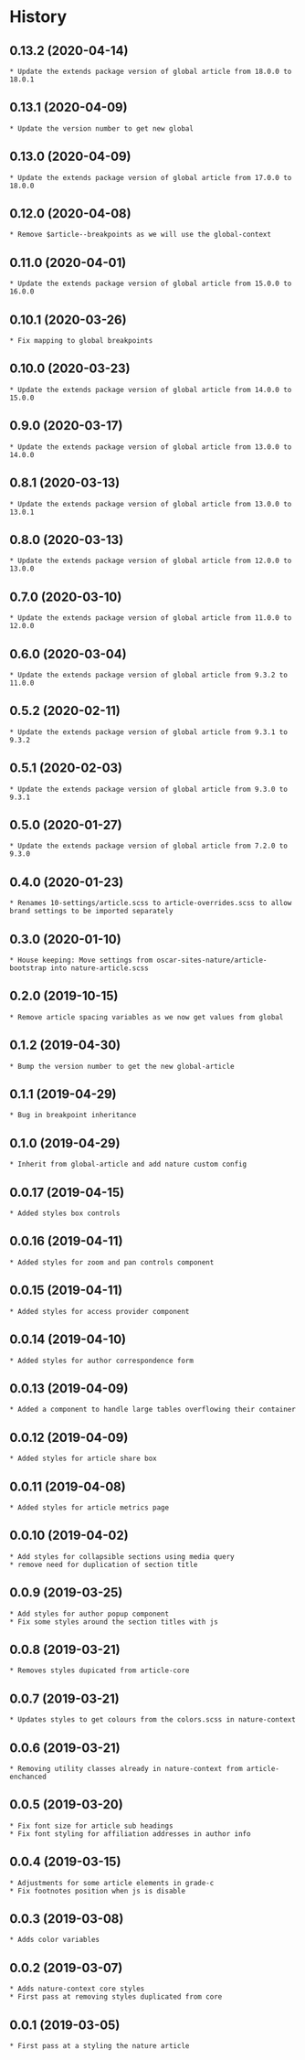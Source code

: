 # History

## 0.13.2 (2020-04-14)
	* Update the extends package version of global article from 18.0.0 to 18.0.1

## 0.13.1 (2020-04-09)
	* Update the version number to get new global

## 0.13.0 (2020-04-09)
	* Update the extends package version of global article from 17.0.0 to 18.0.0

## 0.12.0 (2020-04-08)
	* Remove $article--breakpoints as we will use the global-context

## 0.11.0 (2020-04-01)
	* Update the extends package version of global article from 15.0.0 to 16.0.0

## 0.10.1 (2020-03-26)
    * Fix mapping to global breakpoints

## 0.10.0 (2020-03-23)
	* Update the extends package version of global article from 14.0.0 to 15.0.0

## 0.9.0 (2020-03-17)
	* Update the extends package version of global article from 13.0.0 to 14.0.0

## 0.8.1 (2020-03-13)
	* Update the extends package version of global article from 13.0.0 to 13.0.1

## 0.8.0 (2020-03-13)
	* Update the extends package version of global article from 12.0.0 to 13.0.0

## 0.7.0 (2020-03-10)
	* Update the extends package version of global article from 11.0.0 to 12.0.0

## 0.6.0 (2020-03-04)
	* Update the extends package version of global article from 9.3.2 to 11.0.0

## 0.5.2 (2020-02-11)
	* Update the extends package version of global article from 9.3.1 to 9.3.2

## 0.5.1 (2020-02-03)
	* Update the extends package version of global article from 9.3.0 to 9.3.1

## 0.5.0 (2020-01-27)
	* Update the extends package version of global article from 7.2.0 to 9.3.0

## 0.4.0 (2020-01-23)
	* Renames 10-settings/article.scss to article-overrides.scss to allow brand settings to be imported separately  

## 0.3.0 (2020-01-10)
	* House keeping: Move settings from oscar-sites-nature/article-bootstrap into nature-article.scss

## 0.2.0 (2019-10-15)
	* Remove article spacing variables as we now get values from global

## 0.1.2 (2019-04-30)
	* Bump the version number to get the new global-article

## 0.1.1 (2019-04-29)
	* Bug in breakpoint inheritance

## 0.1.0 (2019-04-29)
	* Inherit from global-article and add nature custom config

## 0.0.17 (2019-04-15)
	* Added styles box controls

## 0.0.16 (2019-04-11)
	* Added styles for zoom and pan controls component

## 0.0.15 (2019-04-11)
	* Added styles for access provider component

## 0.0.14 (2019-04-10)
	* Added styles for author correspondence form

## 0.0.13 (2019-04-09)
	* Added a component to handle large tables overflowing their container

## 0.0.12 (2019-04-09)
	* Added styles for article share box

## 0.0.11 (2019-04-08)
	* Added styles for article metrics page

## 0.0.10 (2019-04-02)
	* Add styles for collapsible sections using media query
	* remove need for duplication of section title

## 0.0.9 (2019-03-25)
	* Add styles for author popup component
	* Fix some styles around the section titles with js

## 0.0.8 (2019-03-21)
	* Removes styles dupicated from article-core

## 0.0.7 (2019-03-21)
	* Updates styles to get colours from the colors.scss in nature-context

## 0.0.6 (2019-03-21)
	* Removing utility classes already in nature-context from article-enchanced

## 0.0.5 (2019-03-20)
	* Fix font size for article sub headings
	* Fix font styling for affiliation addresses in author info

## 0.0.4 (2019-03-15)
	* Adjustments for some article elements in grade-c
	* Fix footnotes position when js is disable

## 0.0.3 (2019-03-08)
	* Adds color variables

## 0.0.2 (2019-03-07)
	* Adds nature-context core styles
    * First pass at removing styles duplicated from core

## 0.0.1 (2019-03-05)
	* First pass at a styling the nature article
